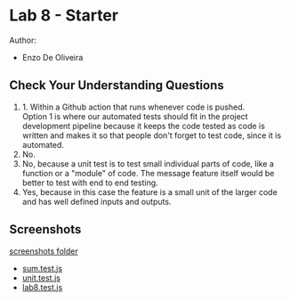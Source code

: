 # Lab 8 - Starter

Author:
- Enzo De Oliveira

## Check Your Understanding Questions

1. 1\. Within a Github action that runs whenever code is pushed.\
Option 1 is where our automated tests should fit in the project development pipeline because it keeps the code tested as code is written and makes it so that people don't forget to test code, since it is automated.
2. No.
3. No, because a unit test is to test small individual parts of code, like a function or a "module" of code. The message feature itself would be better to test with end to end testing.
4. Yes, because in this case the feature is a small unit of the larger code and has well defined inputs and outputs.

## Screenshots
[screenshots folder](https://github.com/edeolive/Lab8_Starter/tree/main/screnshots)
- [sum.test.js](./screenshots/sum_test_js.png)
- [unit.test.js](./screenshots/unit_test_js.png)
- [lab8.test.js](./screenshots/lab8_test_js.png)